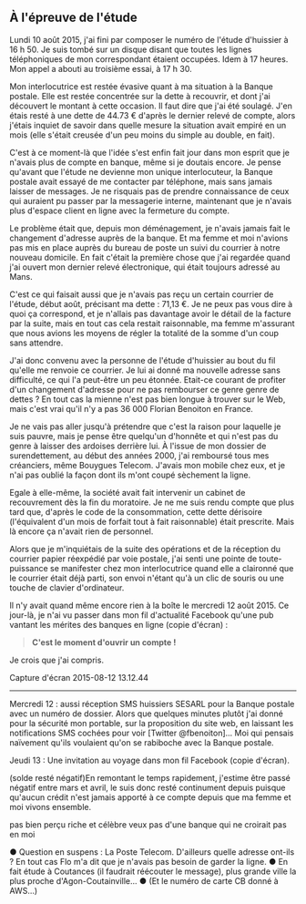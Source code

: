 ## À l'épreuve de l'étude

Lundi 10 août 2015, j'ai fini par composer le numéro de l'étude d'huissier à 16 h 50. Je suis tombé sur un disque disant que toutes les lignes téléphoniques de mon correspondant étaient occupées. Idem à 17 heures. Mon appel a abouti au troisième essai, à 17 h 30.

Mon interlocutrice est restée évasive quant à ma situation à la Banque postale. Elle est restée concentrée sur la dette à recouvrir, et dont j'ai découvert le montant à cette occasion. Il faut dire que j'ai été soulagé. J'en étais resté à une dette de 44.73 € d'après le dernier relevé de compte, alors j'étais inquiet de savoir dans quelle mesure la situation avait empiré en un mois (elle s'était creusée d'un peu moins du simple au double, en fait).

C'est à ce moment-là que l'idée s'est enfin fait jour dans mon esprit que je n'avais plus de compte en banque, même si je doutais encore. Je pense qu'avant que l'étude ne devienne mon unique interlocuteur, la Banque postale avait essayé de me contacter par téléphone, mais sans jamais laisser de messages. Je ne risquais pas de prendre connaissance de ceux qui auraient pu passer par la messagerie interne, maintenant que je n'avais plus d'espace client en ligne avec la fermeture du compte.

Le problème était que, depuis mon déménagement, je n'avais jamais fait le changement d'adresse auprès de la banque. Et ma femme et moi n'avions pas mis en place auprès du bureau de poste un suivi du courrier à notre nouveau domicile. En fait c'était la première chose que j'ai regardée quand j'ai ouvert mon dernier relevé électronique, qui était toujours adressé au Mans.

C'est ce qui faisait aussi que je n'avais pas reçu un certain courrier de l'étude, début août, précisant ma dette : 71,13 €. Je ne peux pas vous dire à quoi ça correspond, et je n'allais pas davantage avoir le détail de la facture par la suite, mais en tout cas cela restait raisonnable, ma femme m'assurant que nous avions les moyens de régler la totalité de la somme d'un coup sans attendre.

J'ai donc convenu avec la personne de l'étude d'huissier au bout du fil qu'elle me renvoie ce courrier. Je lui ai donné ma nouvelle adresse sans difficulté, ce qui l'a peut-être un peu étonnée. Etait-ce courant de profiter d'un changement d'adresse pour ne pas rembourser ce genre genre de dettes ? En tout cas la mienne n'est pas bien longue à trouver sur le Web, mais c'est vrai qu'il n'y a pas 36 000 Florian Benoiton en France.

Je ne vais pas aller jusqu'à prétendre que c'est la raison pour laquelle je suis pauvre, mais je pense être quelqu'un d'honnête et qui n'est pas du genre à laisser des ardoises derrière lui. À l'issue de mon dossier de surendettement, au début des années 2000, j'ai remboursé tous mes créanciers, même Bouygues Telecom. J'avais mon mobile chez eux, et je n'ai pas oublié la façon dont ils m'ont coupé sèchement la ligne.

Egale à elle-même, la société avait fait intervenir un cabinet de recouvrement dès la fin du moratoire. Je ne me suis rendu compte que plus tard que, d'après le code de la consommation, cette dette dérisoire (l'équivalent d'un mois de forfait tout à fait raisonnable) était prescrite. Mais là encore ça n'avait rien de personnel.

Alors que je m'inquiétais de la suite des opérations et de la réception du courrier papier réexpédié par voie postale, j'ai senti une pointe de toute-puissance se manifester chez mon interlocutrice quand elle a claironné que le courrier était déjà parti, son envoi n'étant qu'à un clic de souris ou une touche de clavier d'ordinateur.

Il n'y avait quand même encore rien à la boîte le mercredi 12 août 2015. Ce jour-là, je n'ai vu passer dans mon fil d'actualité Facebook qu'une pub vantant les mérites des banques en ligne (copie d'écran) :

> **C'est le moment d'ouvrir un compte !**

Je crois que j'ai compris.

Capture d'écran 2015-08-12 13.12.44

***

Mercredi 12 : aussi réception SMS huissiers SESARL pour la Banque postale avec un numéro de dossier. Alors que quelques minutes plutôt j'ai donné pour la sécurité mon portable, sur la proposition du site web, en laissant les notifications SMS cochées pour voir [Twitter @fbenoiton]... Moi qui pensais naïvement qu'ils voulaient qu'on se rabiboche avec la Banque postale.

Jeudi 13 : Une invitation au voyage dans mon fil Facebook (copie d'écran).

(solde resté négatif)En remontant le temps rapidement, j'estime être passé négatif entre mars et avril, le suis donc resté continument depuis puisque qu'aucun crédit n'est jamais apporté à ce compte depuis que ma femme et moi vivons ensemble. 

pas bien perçu riche et célèbre
veux pas d'une banque qui ne croirait pas en moi

● Question en suspens : La Poste Telecom. D'ailleurs quelle adresse ont-ils ? En tout cas Flo m'a dit que je n'avais pas besoin de garder la ligne. ● En fait étude à Coutances (il faudrait réécouter le message), plus grande ville la plus proche d'Agon-Coutainville... ● (Et le numéro de carte CB donné à AWS...)
